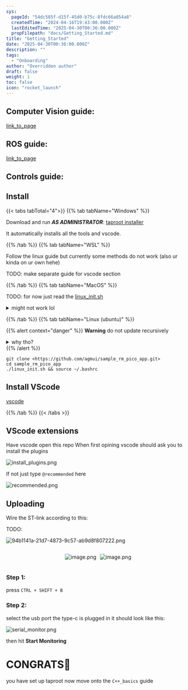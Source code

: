 ```yaml
---
sys:
  pageId: "54dc585f-d15f-45d0-b75c-8fdc66a854a8"
  createdTime: "2024-04-16T19:43:00.000Z"
  lastEditedTime: "2025-04-30T00:36:00.000Z"
  propFilepath: "docs/Getting_Started.md"
title: "Getting_Started"
date: "2025-04-30T00:36:00.000Z"
description: ""
tags:
  - "Onboarding"
author: "Overridden author"
draft: false
weight: 1
toc: false
icon: "rocket_launch"
---
```


## Computer Vision guide:

[link_to_page](86d45bc0-388b-4d26-8848-44f255f73d0e)

## ROS guide:

[link_to_page](3c76c1de-ec8f-46d6-8b0a-294005edc2d5)

## Controls guide:

## Install

{{< tabs tabTotal="4">}}
{{% tab tabName="Windows" %}}

Download and run _**AS ADMINISTRATOR**_: [taproot installer](https://github.com/Thornbots/TeachingFreshies/releases/tag/1.0)

It automatically installs all the tools and vscode.

{{% /tab %}}
{{% tab tabName="WSL" %}}

Follow the linux guide but currently some methods do not work (also ur kinda on ur own hehe)

TODO: make separate guide for vscode section

{{% /tab %}}
{{% tab tabName="MacOS" %}}

TODO: for now just read the [linux_init.sh](https://github.com/agmui/sample_rm_pico_app/blob/main/linux_init.sh)

<details>
<summary>might not work lol</summary>

`brew install libusb pkg-config`

Next install: [vscode](https://code.visualstudio.com/Download)

</details>

{{% /tab %}}
{{% tab tabName="Linux (ubuntu)" %}}

{{% alert context="danger" %}}
**Warning** do not update recursively
<details>
<summary>why tho?</summary>
There are some submodules that may go on for a while (like tinyusb) and I highly
recommend you don't need to get them.
If you want to see what submodules I update just look in `linux_init.sh`
</details>
{{% /alert %}}

```shell
git clone <https://github.com/agmui/sample_rm_pico_app.git>
cd sample_rm_pico_app
./linux_init.sh && source ~/.bashrc
```

## Install VScode

[vscode](https://code.visualstudio.com/Download)

{{% /tab %}}
{{< /tabs >}}

## VScode extensions

Have vscode open this repo
When first opining vscode should ask you to install the plugins

![install_plugins.png](https://prod-files-secure.s3.us-west-2.amazonaws.com/d518164a-d88e-44d1-a4ee-3adb3bd8bce0/89bd30f0-1825-4e77-867b-0a41ce370880/install_plugins.png?X-Amz-Algorithm=AWS4-HMAC-SHA256&X-Amz-Content-Sha256=UNSIGNED-PAYLOAD&X-Amz-Credential=ASIAZI2LB4664CEPPESP%2F20250725%2Fus-west-2%2Fs3%2Faws4_request&X-Amz-Date=20250725T190910Z&X-Amz-Expires=3600&X-Amz-Security-Token=IQoJb3JpZ2luX2VjECMaCXVzLXdlc3QtMiJHMEUCICSlywBqYozWvWOI3HDRU7pQHz4X4HYJ44jxBvdZdgaYAiEAwRj7%2Fb0aZEkywmfpZ7Grqs51ROJELuRkNLpjkccpJ0oq%2FwMITBAAGgw2Mzc0MjMxODM4MDUiDKrhyMd3EilmLwf9VyrcA%2FF41eaD6dHFCUKq16AsYzMTL5T3x4U4asBGCmpmX8ppxQfpk5h5IooqPXI8D99XnnXgf6oC2hk%2F2qdr03CmapiDAqbLNRZE8TSK5FAU909diAmvyBatH%2BSz2U1Uj5h24gDBgQ%2BIYbhzJY%2FfRQatXRDsCsni%2BWz7EXbdp8zSEXtaWxsq%2Bi%2BUOZqZltUO2THwHqCiIsfPLYulEEoeeVPKrdXw8U5CfgifYT7BY3szHi1F2VKZfEdiQsV3sySmiqlGrd1ggsrWmvnD%2F39rWc7R3v03zgi4%2BwIdQiqhwfzzkBKeKDfnO1cgUwP1TazN23kagtvUwkuLRbNbpmqshPYXEwMaqvJnor1QinCM6YAsih2JoMP%2BpBGdkNv3cbfE2aq2y%2BLWuFccJVw3Mn3shxYtOEELmwFPaAaF7bjI7aDwGxIpVyMkvJ7WABivrx139mkRByG2mdLuVWoBxS0dp5bYUFyXrNKUCH%2Fm%2FTk1nwoC2IlOgidNoqAI0wDyB9GEnTMzxWPfgfKTA0cIh1kJ%2BLONzXcQs0WkIfd8cXoAYZVtMczfGk3qxivyrTGtM953jCfvnldVGcT2zGE%2BsEtLE%2FKzE6X618YhlFjk0ByOUXosnik7GsyNqtSCIIFFXTyYMPaqj8QGOqUBzm%2FrZbFfDg8k7aGlkAD4YIXdr8CyGilZ81wRRtv8CNrPly8v26td3mYldNuv9NxOVQpvEKSv05Hpy029eBjnTILomXy7TJB5EymLPAGjY38LBJaKw0vbVp5CjaUlBUbX5jBDpU8c6NU71hwrLq7KuiF%2BUynVWr5hVwlXAnpvRX4ZGSuzd8J9FZ3vUStgrmx15u9jQPeqy0soyiGaBEePBk3OsZuv&X-Amz-Signature=9afe43592230e7ff634da45eb8a9bfbf06af834b1fab92d51d3d955fb885e522&X-Amz-SignedHeaders=host&x-amz-checksum-mode=ENABLED&x-id=GetObject)

If not just type `@recommended` here  

![recommended.png](https://prod-files-secure.s3.us-west-2.amazonaws.com/d518164a-d88e-44d1-a4ee-3adb3bd8bce0/61e661e9-5d85-4dfc-be0d-8d2097a5e793/recommended.png?X-Amz-Algorithm=AWS4-HMAC-SHA256&X-Amz-Content-Sha256=UNSIGNED-PAYLOAD&X-Amz-Credential=ASIAZI2LB4664CEPPESP%2F20250725%2Fus-west-2%2Fs3%2Faws4_request&X-Amz-Date=20250725T190910Z&X-Amz-Expires=3600&X-Amz-Security-Token=IQoJb3JpZ2luX2VjECMaCXVzLXdlc3QtMiJHMEUCICSlywBqYozWvWOI3HDRU7pQHz4X4HYJ44jxBvdZdgaYAiEAwRj7%2Fb0aZEkywmfpZ7Grqs51ROJELuRkNLpjkccpJ0oq%2FwMITBAAGgw2Mzc0MjMxODM4MDUiDKrhyMd3EilmLwf9VyrcA%2FF41eaD6dHFCUKq16AsYzMTL5T3x4U4asBGCmpmX8ppxQfpk5h5IooqPXI8D99XnnXgf6oC2hk%2F2qdr03CmapiDAqbLNRZE8TSK5FAU909diAmvyBatH%2BSz2U1Uj5h24gDBgQ%2BIYbhzJY%2FfRQatXRDsCsni%2BWz7EXbdp8zSEXtaWxsq%2Bi%2BUOZqZltUO2THwHqCiIsfPLYulEEoeeVPKrdXw8U5CfgifYT7BY3szHi1F2VKZfEdiQsV3sySmiqlGrd1ggsrWmvnD%2F39rWc7R3v03zgi4%2BwIdQiqhwfzzkBKeKDfnO1cgUwP1TazN23kagtvUwkuLRbNbpmqshPYXEwMaqvJnor1QinCM6YAsih2JoMP%2BpBGdkNv3cbfE2aq2y%2BLWuFccJVw3Mn3shxYtOEELmwFPaAaF7bjI7aDwGxIpVyMkvJ7WABivrx139mkRByG2mdLuVWoBxS0dp5bYUFyXrNKUCH%2Fm%2FTk1nwoC2IlOgidNoqAI0wDyB9GEnTMzxWPfgfKTA0cIh1kJ%2BLONzXcQs0WkIfd8cXoAYZVtMczfGk3qxivyrTGtM953jCfvnldVGcT2zGE%2BsEtLE%2FKzE6X618YhlFjk0ByOUXosnik7GsyNqtSCIIFFXTyYMPaqj8QGOqUBzm%2FrZbFfDg8k7aGlkAD4YIXdr8CyGilZ81wRRtv8CNrPly8v26td3mYldNuv9NxOVQpvEKSv05Hpy029eBjnTILomXy7TJB5EymLPAGjY38LBJaKw0vbVp5CjaUlBUbX5jBDpU8c6NU71hwrLq7KuiF%2BUynVWr5hVwlXAnpvRX4ZGSuzd8J9FZ3vUStgrmx15u9jQPeqy0soyiGaBEePBk3OsZuv&X-Amz-Signature=66a0b5a20fbc9ec8760f1091562ef962722a0f1dc3d097af49e7a8f8f6b80309&X-Amz-SignedHeaders=host&x-amz-checksum-mode=ENABLED&x-id=GetObject)

## Uploading

Wire the ST-link according to this:

TODO:

![94b1141a-21d7-4873-9c57-ab9d8f807222.png](https://prod-files-secure.s3.us-west-2.amazonaws.com/d518164a-d88e-44d1-a4ee-3adb3bd8bce0/e5fad17d-ab82-4300-9f4c-505ab4b1202c/94b1141a-21d7-4873-9c57-ab9d8f807222.png?X-Amz-Algorithm=AWS4-HMAC-SHA256&X-Amz-Content-Sha256=UNSIGNED-PAYLOAD&X-Amz-Credential=ASIAZI2LB4664CEPPESP%2F20250725%2Fus-west-2%2Fs3%2Faws4_request&X-Amz-Date=20250725T190910Z&X-Amz-Expires=3600&X-Amz-Security-Token=IQoJb3JpZ2luX2VjECMaCXVzLXdlc3QtMiJHMEUCICSlywBqYozWvWOI3HDRU7pQHz4X4HYJ44jxBvdZdgaYAiEAwRj7%2Fb0aZEkywmfpZ7Grqs51ROJELuRkNLpjkccpJ0oq%2FwMITBAAGgw2Mzc0MjMxODM4MDUiDKrhyMd3EilmLwf9VyrcA%2FF41eaD6dHFCUKq16AsYzMTL5T3x4U4asBGCmpmX8ppxQfpk5h5IooqPXI8D99XnnXgf6oC2hk%2F2qdr03CmapiDAqbLNRZE8TSK5FAU909diAmvyBatH%2BSz2U1Uj5h24gDBgQ%2BIYbhzJY%2FfRQatXRDsCsni%2BWz7EXbdp8zSEXtaWxsq%2Bi%2BUOZqZltUO2THwHqCiIsfPLYulEEoeeVPKrdXw8U5CfgifYT7BY3szHi1F2VKZfEdiQsV3sySmiqlGrd1ggsrWmvnD%2F39rWc7R3v03zgi4%2BwIdQiqhwfzzkBKeKDfnO1cgUwP1TazN23kagtvUwkuLRbNbpmqshPYXEwMaqvJnor1QinCM6YAsih2JoMP%2BpBGdkNv3cbfE2aq2y%2BLWuFccJVw3Mn3shxYtOEELmwFPaAaF7bjI7aDwGxIpVyMkvJ7WABivrx139mkRByG2mdLuVWoBxS0dp5bYUFyXrNKUCH%2Fm%2FTk1nwoC2IlOgidNoqAI0wDyB9GEnTMzxWPfgfKTA0cIh1kJ%2BLONzXcQs0WkIfd8cXoAYZVtMczfGk3qxivyrTGtM953jCfvnldVGcT2zGE%2BsEtLE%2FKzE6X618YhlFjk0ByOUXosnik7GsyNqtSCIIFFXTyYMPaqj8QGOqUBzm%2FrZbFfDg8k7aGlkAD4YIXdr8CyGilZ81wRRtv8CNrPly8v26td3mYldNuv9NxOVQpvEKSv05Hpy029eBjnTILomXy7TJB5EymLPAGjY38LBJaKw0vbVp5CjaUlBUbX5jBDpU8c6NU71hwrLq7KuiF%2BUynVWr5hVwlXAnpvRX4ZGSuzd8J9FZ3vUStgrmx15u9jQPeqy0soyiGaBEePBk3OsZuv&X-Amz-Signature=84fa6038be0b17f29ac6ae91e029915b02808719a84982d4bf735cce222d0d4c&X-Amz-SignedHeaders=host&x-amz-checksum-mode=ENABLED&x-id=GetObject)

<div style="display: flex;flex-direction: row; column-gap:10px; max-width: 630px;justify-content: center;">
<div>

![image.png](https://prod-files-secure.s3.us-west-2.amazonaws.com/d518164a-d88e-44d1-a4ee-3adb3bd8bce0/210ecb78-1116-4d7b-b9b7-2292f66fa2c2/image.png?X-Amz-Algorithm=AWS4-HMAC-SHA256&X-Amz-Content-Sha256=UNSIGNED-PAYLOAD&X-Amz-Credential=ASIAZI2LB466RCAJTKHT%2F20250725%2Fus-west-2%2Fs3%2Faws4_request&X-Amz-Date=20250725T190913Z&X-Amz-Expires=3600&X-Amz-Security-Token=IQoJb3JpZ2luX2VjECMaCXVzLXdlc3QtMiJIMEYCIQDg3nmNHmUV901sEZBovGKKZ38HokDZGZpyEpV6jAziiQIhAPJYmO2Lv20b%2F2sl0aN3InHYkWNNeyhvs1Bg5Iuwch5uKv8DCEwQABoMNjM3NDIzMTgzODA1Igzq7wDzW34r%2BmjD3XYq3ANnFVUP93go49kp%2Fsb2ujzwhR4pj0gzKHvYOpVvQ8JHWZ6bxnsKJ8R%2F0Mh%2BIzLaRBIOcADWswCxm4mdt0Pu8%2Fc4ugibLZQQZSj1D83jgafbyD0lgQAlH2RvjEcPF2erErfQRZKAX%2BQtNHRV0LZKFDZ3OHnPF2fVIK58Uto9iljmFvj11YI8T2%2BdEKsj0MdMkHTpTL1q7FF1vwEU2ouwYPAGpnGcAbLwxD5monziF%2Fy1zT72lmFyU%2BOJXpWJOPZrzuc1kgi3ru%2BONEEC5%2Fp103yMoE3LHFcR%2FGblkXR%2Bdk5JvAg3qHNY1YQhXpWZi0IYeCsaMLxQA99CHVB%2BhSl5AUq5iG3CxW%2Frx5iOw90liV9aa6C8YMzAW1%2Bgta43KQdGMiScw80MDWXYoruamDNuuzNQM35E3%2BxabpnJQGrxyzTjtm%2FNtZZ34VG51NwcwY0h%2FguBiHSRn7FmkUsX4p8ofWatFEiqWp5TAjRRyI40Qh1umGXWFeT3KCTjUxc7LXNIsPFUeLiroL3I%2FVVrP0bDSMMMWAne1WT5SRu4QaiJIdzaLVVfHWhQGsacfBqBjjoFhmVDIQD054I59uBQnBGpkdZFWPSHhvrb4WZK3v%2F2HIzmLQc4i15jglvF64TApzDdqo%2FEBjqkAQD3mSi84llOOtvtZ44FJyj2rr42Xy6F%2FaqsQQCgSj4Rx0dgfhCgNhKrstfBWM%2FGE2bJnabHMoNbXIAyf2DleizoF3LyNdODLk1RU%2BHXKDvlMC8g5FFN76qCHFpg0DVQhUBxSemAaztDvv2K%2FFb3eAsh1yVITWUqYE6SffNNJVi%2BfCcixtw4BfKh14D%2FU3nbsDzBXxA2xn0cKfD30KPnNrlfK7G3&X-Amz-Signature=c2bbd53015b66ecedfe05e2beecd4e7266fbd99314be484349fb30198cd735cc&X-Amz-SignedHeaders=host&x-amz-checksum-mode=ENABLED&x-id=GetObject)

</div>
<div>

![image.png](https://prod-files-secure.s3.us-west-2.amazonaws.com/d518164a-d88e-44d1-a4ee-3adb3bd8bce0/33a0fd0f-8ca6-4a86-8e09-26e95ded1fff/image.png?X-Amz-Algorithm=AWS4-HMAC-SHA256&X-Amz-Content-Sha256=UNSIGNED-PAYLOAD&X-Amz-Credential=ASIAZI2LB466ZV6F7NHU%2F20250725%2Fus-west-2%2Fs3%2Faws4_request&X-Amz-Date=20250725T190913Z&X-Amz-Expires=3600&X-Amz-Security-Token=IQoJb3JpZ2luX2VjECMaCXVzLXdlc3QtMiJGMEQCIH681n85YJv8dW%2B%2BOgLqzaJfNA%2FN8byR6lHFd%2FSkxSQGAiAXvVCD1r8CZQ6lsllrHo0R9aALY75juaKNk9U0DSuqyCr%2FAwhMEAAaDDYzNzQyMzE4MzgwNSIM%2B%2ForGEbiqRWA4e7SKtwD6ApDWCLtC0HdbBzmqfRjAOHk03jHGMxSHlDSLs4T%2BtCQzz3hv9C2ICBYn%2Bk1%2FfVrwoFwJnLcMt3M%2FaCGy7duqCS8KeVIrM8luYwmqkLFm9byc9ASK0o3ibYXOgXBUUbAhd3GHkHpdJHH3zelzHJMML4qzDSuAc0k2BBYdia08hVKHSryAZKq1jdOv5T0sRyX5sv6XViNaKM0kFHLy8hLgz9E03tS5IdWmKlHXXgO8KOTL5FfM%2FFkGf2qY2z%2Bg11O90JsG99xLjXCm4pSnp%2Bi98biA6zCIV0bd455iWZHIJmg88v7z8Fax7PEUJgw179fqOM5AsVJG4ACWwkYYA9iP4RZal1cHP2JKC2POLJawgdSX2Jl5zrDeOHo%2FMAInyIjQvUTeT9rkiqLt5HfZC9OAgHD6iW6raliifDxHT48yjK4U1%2FELxzlecEQc4YNb17Fxi4oGUIIlpfduRWwstCauLlGHJt60dUWJm%2FdAR9eSDJTDXHxXUpXOyxjX3YWgff6Z9i9h54FMG2LO6WRcGiAzi2WvaFEJXp1vvboTbnHKGqcUXmkaFHA01FRQ1i8JY56lDt4M%2B9hpPSscnORtMuypliSXPY%2Bu2lZ1Lh6G2Im3bIk2GP%2Fm2qbM8YMfaQw5aqPxAY6pgEwKL3hCAw6qTaAUhwNsjQ%2FLvy%2Buaa7urlFrlYIYSBRUBzWjIm2tWdWl0Nz8t0KNgy7jy%2FA9tm7p6xO3%2FiGFO4ic41Rm6TKxd9j7X1O4jVNzZ4tCoaZqRvpcrjJVRk%2BbVxodi52eFm7W142pyYjCYzoOUXg16E8gCyEBSuNlaax1IXkJb64aAN6%2B4GhJyexVDVz9KD92uYtw116f9EBPNStXbh%2Fcz68&X-Amz-Signature=23835a61b29ff286adf665a1051fa34a756ef556a5cc4721738d56ece5871649&X-Amz-SignedHeaders=host&x-amz-checksum-mode=ENABLED&x-id=GetObject)

</div>
</div>

### Step 1:

press `CTRL + SHIFT + B`

### Step 2:

select the usb port the type-c is plugged in it should look like this:

![serial_monitor.png](https://prod-files-secure.s3.us-west-2.amazonaws.com/d518164a-d88e-44d1-a4ee-3adb3bd8bce0/f03f4774-05d4-4393-b6a0-d5efb6d315ab/serial_monitor.png?X-Amz-Algorithm=AWS4-HMAC-SHA256&X-Amz-Content-Sha256=UNSIGNED-PAYLOAD&X-Amz-Credential=ASIAZI2LB4664CEPPESP%2F20250725%2Fus-west-2%2Fs3%2Faws4_request&X-Amz-Date=20250725T190910Z&X-Amz-Expires=3600&X-Amz-Security-Token=IQoJb3JpZ2luX2VjECMaCXVzLXdlc3QtMiJHMEUCICSlywBqYozWvWOI3HDRU7pQHz4X4HYJ44jxBvdZdgaYAiEAwRj7%2Fb0aZEkywmfpZ7Grqs51ROJELuRkNLpjkccpJ0oq%2FwMITBAAGgw2Mzc0MjMxODM4MDUiDKrhyMd3EilmLwf9VyrcA%2FF41eaD6dHFCUKq16AsYzMTL5T3x4U4asBGCmpmX8ppxQfpk5h5IooqPXI8D99XnnXgf6oC2hk%2F2qdr03CmapiDAqbLNRZE8TSK5FAU909diAmvyBatH%2BSz2U1Uj5h24gDBgQ%2BIYbhzJY%2FfRQatXRDsCsni%2BWz7EXbdp8zSEXtaWxsq%2Bi%2BUOZqZltUO2THwHqCiIsfPLYulEEoeeVPKrdXw8U5CfgifYT7BY3szHi1F2VKZfEdiQsV3sySmiqlGrd1ggsrWmvnD%2F39rWc7R3v03zgi4%2BwIdQiqhwfzzkBKeKDfnO1cgUwP1TazN23kagtvUwkuLRbNbpmqshPYXEwMaqvJnor1QinCM6YAsih2JoMP%2BpBGdkNv3cbfE2aq2y%2BLWuFccJVw3Mn3shxYtOEELmwFPaAaF7bjI7aDwGxIpVyMkvJ7WABivrx139mkRByG2mdLuVWoBxS0dp5bYUFyXrNKUCH%2Fm%2FTk1nwoC2IlOgidNoqAI0wDyB9GEnTMzxWPfgfKTA0cIh1kJ%2BLONzXcQs0WkIfd8cXoAYZVtMczfGk3qxivyrTGtM953jCfvnldVGcT2zGE%2BsEtLE%2FKzE6X618YhlFjk0ByOUXosnik7GsyNqtSCIIFFXTyYMPaqj8QGOqUBzm%2FrZbFfDg8k7aGlkAD4YIXdr8CyGilZ81wRRtv8CNrPly8v26td3mYldNuv9NxOVQpvEKSv05Hpy029eBjnTILomXy7TJB5EymLPAGjY38LBJaKw0vbVp5CjaUlBUbX5jBDpU8c6NU71hwrLq7KuiF%2BUynVWr5hVwlXAnpvRX4ZGSuzd8J9FZ3vUStgrmx15u9jQPeqy0soyiGaBEePBk3OsZuv&X-Amz-Signature=88e52dbddbf9750646fb97effc6d13db3b1e7d3eb0f221c12ce4d94ea604c02c&X-Amz-SignedHeaders=host&x-amz-checksum-mode=ENABLED&x-id=GetObject)

then hit **Start Monitoring**

# CONGRATS🎉

you have set up taproot now move onto the `C++_basics` guide
